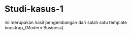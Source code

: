 # Studi-kasus-1
Ini merupakan hasil pengembangan dari salah satu template boostrap_(Modern Business).
